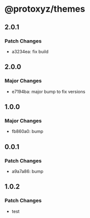 # @protoxyz/themes

## 2.0.1

### Patch Changes

-   a3234ea: fix build

## 2.0.0

### Major Changes

-   e7194ba: major bump to fix versions

## 1.0.0

### Major Changes

-   fb860a0: bump

## 0.0.1

### Patch Changes

-   a9a7a86: bump

## 1.0.2

### Patch Changes

-   test
